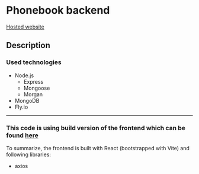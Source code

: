 # Phonebook backend

[Hosted website](https://fullstackopen-phonebook-juhamikael.fly.dev/)

## Description

### Used technologies

- Node.js
  - Express
  - Mongoose
  - Morgan
- MongoDB
- Fly.io

---

### This code is using build version of the frontend which can be found [here](https://github.com/juhamikael/fullstackopen/tree/main/part2/phonebook)

To summarize, the frontend is built with React (bootstrapped with Vite) and following libraries:

- axios
